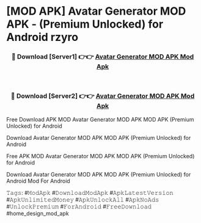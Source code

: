 # [MOD APK] Avatar Generator MOD APK - (Premium Unlocked) for Android rzyro



<div align="center">
<h3>🔴 Download [Server1] 👉👉 <a href="https://momento.my/?title=Avatar_Generator_MOD_APK">Avatar Generator MOD APK Mod Apk</a></h3><br>

<h3>🔴 Download [Server2] 👉👉 <a href="https://momento.my/?title=Avatar_Generator_MOD_APK">Avatar Generator MOD APK Mod Apk</a></h3>
</div>



Free Download APK MOD Avatar Generator MOD APK MOD APK (Premium Unlocked) for Android

Download Avatar Generator MOD APK MOD APK (Premium Unlocked) for Android

Free APK MOD Avatar Generator MOD APK MOD APK (Premium Unlocked) for Android

Download Avatar Generator MOD APK MOD APK (Premium Unlocked) for Android Mod For Android

𝚃𝚊𝚐𝚜: #𝙼𝚘𝚍𝙰𝚙𝚔 #𝙳𝚘𝚠𝚗𝚕𝚘𝚊𝚍𝙼𝚘𝚍𝙰𝚙𝚔 #𝙰𝚙𝚔𝙻𝚊𝚝𝚎𝚜𝚝𝚅𝚎𝚛𝚜𝚒𝚘𝚗 #𝙰𝚙𝚔𝚄𝚗𝚕𝚒𝚖𝚒𝚝𝚎𝚍𝙼𝚘𝚗𝚎𝚢 #𝙰𝚙𝚔𝚄𝚗𝚕𝚘𝚌𝚔𝙰𝚕𝚕 #𝙰𝚙𝚔𝙽𝚘𝙰𝚍𝚜 #𝚄𝚗𝚕𝚘𝚌𝚔𝙿𝚛𝚎𝚖𝚒𝚞𝚖 #𝙵𝚘𝚛𝙰𝚗𝚍𝚛𝚘𝚒𝚍 #𝙵𝚛𝚎𝚎𝙳𝚘𝚠𝚗𝚕𝚘𝚊𝚍 #home_design_mod_apk
